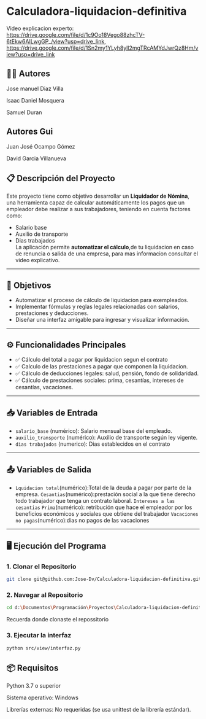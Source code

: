 # Calculadora-liquidacion-definitiva
Video explicacion experto: https://drive.google.com/file/d/1c9Oo18Vego88zhcTV-6tEkw6AILwgGP_/view?usp=drive_link, https://drive.google.com/file/d/1Sn2my1YLyh8yll2mgTRcAMYdJwrQz8Hm/view?usp=drive_link
## 👨‍💻 Autores
Jose manuel Diaz Villa


Isaac Daniel Mosquera

Samuel Duran

## Autores Gui

Juan José Ocampo Gómez



David Garcia Villanueva

## 📋 Descripción del Proyecto
Este proyecto tiene como objetivo desarrollar un **Liquidador de Nómina**, una herramienta capaz de calcular automáticamente los pagos que un empleador debe realizar a sus trabajadores, teniendo en cuenta factores como:
- Salario base  
- Auxilio de transporte  
- Dias trabajados  
La aplicación permite **automatizar el cálculo**,de tu liquidacion en caso de renuncia o salida de una empresa, para mas informacion consultar el video explicativo.
---
## 🎯 Objetivos
- Automatizar el proceso de cálculo de liquidacion para exempleados.  
- Implementar fórmulas y reglas legales relacionadas con salarios, prestaciones y deducciones.    
- Diseñar una interfaz amigable para ingresar y visualizar información.  
---
## ⚙️ Funcionalidades Principales
- ✅ Cálculo del total a pagar por liquidacion segun el contrato
- ✅ Calculo de las prestaciones a pagar que componen la liquidacion.  
- ✅ Cálculo de deducciones legales: salud, pensión, fondo de solidaridad.  
- ✅ Cálculo de prestaciones sociales: prima, cesantías, intereses de cesantías, vacaciones.  
---
## 📥 Variables de Entrada
- `salario_base` (numérico): Salario mensual base del empleado.  
- `auxilio_transporte` (numérico): Auxilio de transporte según ley vigente.  
- `dias trabajados` (numerico): Dias establecidos en el contrato
---
## 📤 Variables de Salida
- `Lquidacion total`(numérico):Total de la deuda a pagar por parte de la empresa.
  `Cesantias`(numérico):prestación social a la que tiene derecho todo trabajador que tenga un contrato laboral.
  `Intereses a las cesantias`
  `Prima`(numérico): retribución que hace el empleador por los beneficios económicos y sociales que obtiene del trabajador
  `Vacaciones no pagas`(numérico):dias no pagos de las vacaciones
---
## 🖥️ Ejecución del Programa
### 1. Clonar el Repositorio
```bash
git clone git@github.com:Jose-Dv/Calculadora-liquidacion-definitiva.git
```
### 2. Navegar al Repositorio
```bash
cd d:\Documentos\Programación\Proyectos\Calculadora-liquidacion-definitiva
```
Recuerda donde clonaste el repossitorio
### 3. Ejecutar la interfaz
```bash
python src/view/interfaz.py
```
## 📦 Requisitos

Python 3.7 o superior

Sistema operativo: Windows

Librerías externas: No requeridas (se usa unittest de la librería estándar).

 

